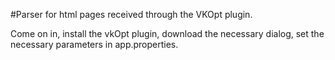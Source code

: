 #Parser for html pages received through the VKOpt plugin.

Come on in, install the vkOpt plugin, download the necessary dialog, set the necessary parameters in app.properties.